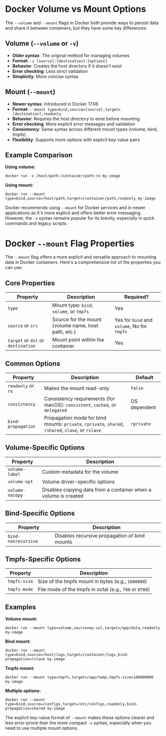 # Docker Volume vs Mount Options

The `--volume` and `--mount` flags in Docker both provide ways to persist data and share it between containers, but they have some key differences:

## Volume (`--volume` or `-v`)

- **Older syntax**: The original method for managing volumes
- **Format**: `-v [source]:[destination]:[options]`
- **Behavior**: Creates the host directory if it doesn't exist
- **Error checking**: Less strict validation
- **Simplicity**: More concise syntax

## Mount (`--mount`)

- **Newer syntax**: Introduced in Docker 17.06
- **Format**: `--mount type=bind,source=[source],target=[destination],readonly`
- **Behavior**: Requires the host directory to exist before mounting
- **Error checking**: More explicit error messages and validation
- **Consistency**: Same syntax across different mount types (volume, bind, tmpfs)
- **Flexibility**: Supports more options with explicit key-value pairs

## Example Comparison

**Using volume:**

```
docker run -v /host/path:/container/path:ro my-image
```

**Using mount:**

```
docker run --mount type=bind,source=/host/path,target=/container/path,readonly my-image
```

Docker recommends using `--mount` for Docker services and in newer applications as it's more explicit and offers better error messaging. However, the `-v` syntax remains popular for its brevity, especially in quick commands and legacy scripts.

# Docker `--mount` Flag Properties

The `--mount` flag offers a more explicit and versatile approach to mounting data in Docker containers. Here's a comprehensive list of the properties you can use:

## Core Properties

| Property                           | Description                                         | Required?                                   |
| ---------------------------------- | --------------------------------------------------- | ------------------------------------------- |
| `type`                             | Mount type: `bind`, `volume`, or `tmpfs`            | Yes                                         |
| `source` or `src`                  | Source for the mount (volume name, host path, etc.) | Yes for `bind` and `volume`, No for `tmpfs` |
| `target` or `dst` or `destination` | Mount point within the container                    | Yes                                         |

## Common Options

| Property           | Description                                                                                        | Default      |
| ------------------ | -------------------------------------------------------------------------------------------------- | ------------ |
| `readonly` or `ro` | Makes the mount read-only                                                                          | `false`      |
| `consistency`      | Consistency requirements (for macOS): `consistent`, `cached`, or `delegated`                       | OS dependent |
| `bind-propagation` | Propagation mode for bind mounts: `private`, `rprivate`, `shared`, `rshared`, `slave`, or `rslave` | `rprivate`   |

## Volume-Specific Options

| Property        | Description                                                     |
| --------------- | --------------------------------------------------------------- |
| `volume-label`  | Custom metadata for the volume                                  |
| `volume-opt`    | Volume driver-specific options                                  |
| `volume-nocopy` | Disables copying data from a container when a volume is created |

## Bind-Specific Options

| Property            | Description                                   |
| ------------------- | --------------------------------------------- |
| `bind-nonrecursive` | Disables recursive propagation of bind mounts |

## Tmpfs-Specific Options

| Property     | Description                                             |
| ------------ | ------------------------------------------------------- |
| `tmpfs-size` | Size of the tmpfs mount in bytes (e.g., `1000000`)      |
| `tmpfs-mode` | File mode of the tmpfs in octal (e.g., `700` or `0700`) |

## Examples

**Volume mount:**

```
docker run --mount type=volume,source=my-vol,target=/app/data,readonly my-image
```

**Bind mount:**

```
docker run --mount type=bind,source=/host/logs,target=/container/logs,bind-propagation=rslave my-image
```

**Tmpfs mount:**

```
docker run --mount type=tmpfs,target=/app/temp,tmpfs-size=100000000 my-image
```

**Multiple options:**

```
docker run --mount type=bind,source=/configs,target=/etc/configs,readonly,bind-propagation=shared my-image
```

The explicit key-value format of `--mount` makes these options clearer and less error-prone than the more compact `-v` syntax, especially when you need to use multiple mount options.
